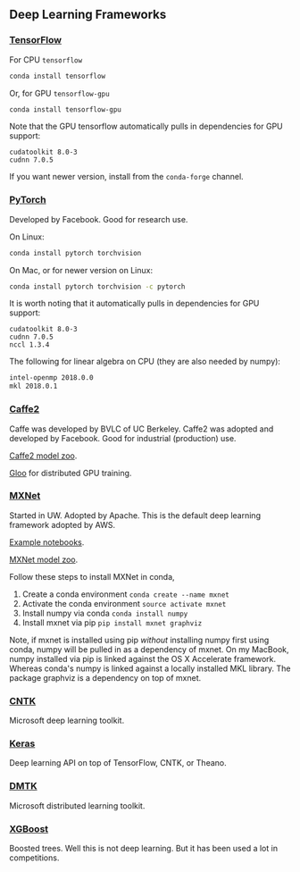 
## Deep Learning Frameworks

### [TensorFlow](https://github.com/tensorflow/tensorflow)

For CPU `tensorflow`

```bash
conda install tensorflow
```

Or, for GPU `tensorflow-gpu`

```bash
conda install tensorflow-gpu
```

Note that the GPU tensorflow automatically pulls in dependencies for GPU support:

```
cudatoolkit 8.0-3
cudnn 7.0.5
```

If you want newer version, install from the `conda-forge` channel.

### [PyTorch](https://github.com/pytorch/pytorch)

Developed by Facebook. Good for research use.

On Linux:

```bash
conda install pytorch torchvision
```

On Mac, or for newer version on Linux:

```bash
conda install pytorch torchvision -c pytorch
```

It is worth noting that it automatically pulls in dependencies for GPU support:

```
cudatoolkit 8.0-3
cudnn 7.0.5
nccl 1.3.4
```

The following for linear algebra on CPU (they are also needed by numpy):

```bash
intel-openmp 2018.0.0
mkl 2018.0.1
```

### [Caffe2](https://github.com/caffe2/caffe2)

Caffe was developed by BVLC of UC Berkeley. Caffe2 was adopted and developed by Facebook. Good for industrial (production) use.

[Caffe2 model zoo](https://caffe2.ai/docs/zoo.html).

[Gloo](https://github.com/facebookincubator/gloo) for distributed GPU training.

### [MXNet](https://github.com/apache/incubator-mxnet)

Started in UW. Adopted by Apache. This is the default deep learning framework adopted by AWS.

[Example notebooks](https://github.com/dmlc/mxnet-notebooks).

[MXNet model zoo](https://mxnet.incubator.apache.org/model_zoo).

Follow these steps to install MXNet in conda,

1. Create a conda environment `conda create --name mxnet`
2. Activate the conda environment `source activate mxnet`
3. Install numpy via conda `conda install numpy`
4. Install mxnet via pip `pip install mxnet graphviz`

Note, if mxnet is installed using pip *without* installing numpy first using conda, numpy will be pulled in as a dependency of mxnet. On my MacBook, numpy installed via pip is linked against the OS X Accelerate framework. Whereas conda's numpy is linked against a locally installed MKL library. The package graphviz is a dependency on top of mxnet.

### [CNTK](https://github.com/Microsoft/CNTK)

Microsoft deep learning toolkit.

### [Keras](https://github.com/fchollet/keras)

Deep learning API on top of TensorFlow, CNTK, or Theano.

### [DMTK](https://github.com/Microsoft/DMTK)

Microsoft distributed learning toolkit.

### [XGBoost](https://github.com/dmlc/xgboost)

Boosted trees. Well this is not deep learning. But it has been used a lot in competitions.

